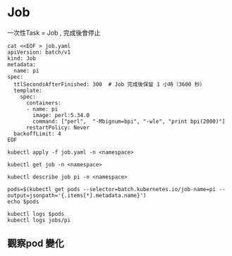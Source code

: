 # Job

一次性Task = Job , 完成後會停止
```shell
cat <<EOF > job.yaml
apiVersion: batch/v1
kind: Job
metadata:
  name: pi
spec:
  ttlSecondsAfterFinished: 300  # Job 完成後保留 1 小時（3600 秒）
  template:
    spec:
      containers:
      - name: pi
        image: perl:5.34.0
        command: ["perl",  "-Mbignum=bpi", "-wle", "print bpi(2000)"]
      restartPolicy: Never
  backoffLimit: 4
EOF
```

```shell
kubectl apply -f job.yaml -n <namespace>
```

```shell
kubectl get job -n <namespace>
```

```shell
kubectl describe job pi -n <namespace>
```

```shell
pods=$(kubectl get pods --selector=batch.kubernetes.io/job-name=pi --output=jsonpath='{.items[*].metadata.name}')
echo $pods

kubectl logs $pods
kubectl logs jobs/pi
```

## 觀察pod 變化

